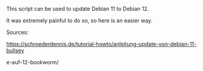 This script can be used to update Debian 11 to Debian 12.

It was extremely painful to do so, so here is an easier way.

Sources:

https://schroederdennis.de/tutorial-howto/anleitung-update-von-debian-11-bullsey

e-auf-12-bookworm/
